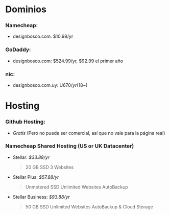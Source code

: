 # Dominios
### Namecheap:
  - designbosco.com: $10.98/yr
### GoDaddy:
  - designbosco.com: $524.99/yr, $92.99 el primer año
### nic:
  - designbosco.com.uy: U$670/yr ($18~)

# Hosting
### Github Hosting:
  - *Gratis* (Pero no puede ser comercial, así que no vale para la página real)
### Namecheap Shared Hosting (US or UK Datacenter)
  - Stellar: *$33.88/yr*
    > 20 GB SSD
    > 3 Websites
  - Stellar Plus: *$57.88/yr*
    > Unmetered SSD
    > Unlimited Websites
    > AutoBackup
  - Stellar Business: *$93.88/yr*
    > 50 GB SSD
    > Unlimited Websites
    > AutoBackup & Cloud Storage
